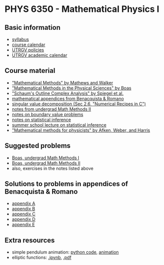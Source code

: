 # PHYS 6350 - Mathematical Physics I

## Basic information

- [syllabus](info/course-info.pdf)
- [course calendar](info/course-calendar.pdf)
- [UTRGV policies](info/utrgv-policies.pdf)
- [UTRGV academic calendar](info/utrgv-academic-calendar.pdf)

## Course material

- ["Mathematical Methods" by Mathews and Walker](https://archive.org/details/mathematicalmeth0000jonm)
- ["Mathematical Methods in the Physical Sciences" by Boas](https://archive.org/details/MathematicalMethodsInThePhysicalSciences3e/page/n7/mode/2up)
- ["Schaum's Outline Complex Analysis" by Spiegel et al.](https://archive.org/details/schaums-outline-series-murray-spiegel-seymour-lipschutz-john-schiller-dennis-spe)
- [mathematical appendices from Benacquista & Romano](notes/benacquista_romano_appendices.pdf)
- [singular value decomposition (Sec 2.6, "Numerical Recipes in C")](notes/NumericalRecipes-SVD.pdf)
- [notes from undergrad Math Methods II](notes/MMII_UG.pdf)
- [notes on boundary value problems](notes/boundary_value_problems.pdf)
- [notes on statistical inference](notes/statistical_inference.pdf)
- [summer school lecture on statistical inference](notes/statistical_inference_lecture.pdf)
- ["Mathematical methods for physicists" by Afken, Weber, and Harris](https://archive.org/details/Mathematical_Methods_for_Physicists)

## Suggested problems

- [Boas, undergrad Math Methods I](hw/MMI_UG_problems.pdf)
- [Boas, undergrad Math Methods II](hw/MMII_UG_problems.pdf)
- also, exercises in the notes listed above 
 
## Solutions to problems in appendices of Benacquista & Romano

- [appendix A](../PHYS5306/benacquista_romano/solutions/soln_appA.pdf)
- [appendix B](../PHYS5306/benacquista_romano/solutions/soln_appB.pdf)
- [appendix C](../PHYS5306/benacquista_romano/solutions/soln_appC.pdf)
- [appendix D](../PHYS5306/benacquista_romano/solutions/soln_appD.pdf)
- [appendix E](../PHYS5306/benacquista_romano/solutions/soln_appE.pdf)

## Extra resources

- simple pendulum animation: [python code](../PHYS5306/code/simple_pendulum.py), [animation](../PHYS5306/code/simple_pendulum.mp4) 
- elliptic functions: [.ipynb](../PHYS5306/code/elliptic_functions.ipynb), [.pdf](../PHYS5306/code/elliptic_functions.pdf)
